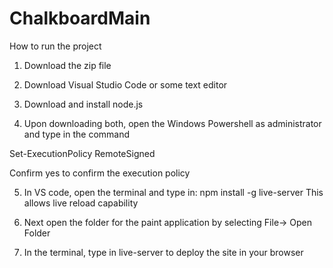 # ChalkboardMain

How to run the project

1. Download the zip file

2. Download Visual Studio Code or some text editor 

3. Download and install node.js

4. Upon downloading both, open the Windows Powershell as administrator and type in the command

Set-ExecutionPolicy RemoteSigned

Confirm yes to confirm the execution policy

5. In VS code, open the terminal and type in: npm install -g live-server
This allows live reload capability

6. Next open the folder for the paint application by selecting File-> Open Folder

7. In the terminal, type in live-server to deploy the site in your browser 
